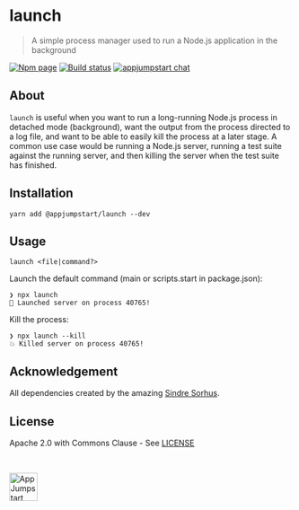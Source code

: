 # launch
> A simple process manager used to run a Node.js application in the background

[![Npm page][npm-image]][npm-url]
[![Build status][build-image]][build-url]
[![appjumpstart chat][gitter-image]][gitter-url]

## About

`launch` is useful when you want to run a long-running Node.js process in
detached mode (background), want the output from the process directed to a log
file, and want to be able to easily kill the process at a later stage. A common
use case would be running a Node.js server, running a test suite against the
running server, and then killing the server when the test suite has finished.

## Installation

```console
yarn add @appjumpstart/launch --dev
```

## Usage

```console
launch <file|command?>
```

Launch the default command (main or scripts.start in package.json):
```console
❯ npx launch
🚀 Launched server on process 40765!
```

Kill the process:
```console
❯ npx launch --kill
💥 Killed server on process 40765!
```

## Acknowledgement

All dependencies created by the amazing
[Sindre Sorhus](https://github.com/sindresorhus).

## License

Apache 2.0 with Commons Clause - See [LICENSE][licenseUrl]

&nbsp;

<a href="https://github.com/appjumpstart">
  <img
    alt="AppJumpstart"
    src="https://appjumpstart.nyc3.digitaloceanspaces.com/assets/appjumpstart-transparent.png"
    height="50">
</a>

[npm-image]: https://img.shields.io/npm/v/@appjumpstart/launch.svg
[npm-url]: https://www.npmjs.com/package/@appjumpstart/launch
[build-image]: https://travis-ci.com/appjumpstart/launch.svg?branch=master
[build-url]: https://travis-ci.com/appjumpstart/launch
[gitter-image]: https://img.shields.io/gitter/room/appjumpstart/appjumpstart.svg
[gitter-url]: https://gitter.im/appjumpstart
[licenseUrl]: https://github.com/appjumpstart/launch/blob/master/LICENSE

